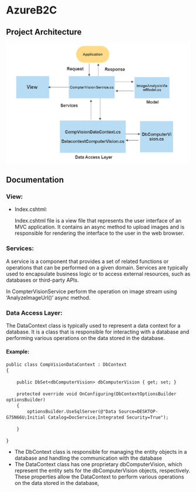 
# AzureB2C



## Project Architecture

![App Screenshot](./AzureB2CArchitecture.png)



## Documentation

### View: 
- Index.cshtml:

    Index.cshtml file is a view file that represents the user interface of an MVC application.
  It contains an async method to upload images and is responsible for rendering the interface to the user in the web browser.

### Services:

A service is a component that provides a set of related functions or operations that can be performed
 on a given domain. Services are typically used to encapsulate business logic or to access external resources, such as databases or third-party APIs.

In CompterVisionService perform the operation on image stream using ‘AnalyzeImageUrl()’ async method.

### Data Access Layer:
      
The DataContext class is typically used to represent a data context for a database. 
It is a class that is responsible for interacting with a database and performing various operations on the data stored in the database.

#### Example:

    public class CompVisionDataContext : DbContext
    {

        public DbSet<dbComputerVision> dbComputerVision { get; set; }
      
        protected override void OnConfiguring(DbContextOptionsBuilder optionsBuilder)
        {
            optionsBuilder.UseSqlServer(@"Data Source=DESKTOP-G75N66U;Initial Catalog=DocService;Integrated Security=True");
            
        }

    }

- The DbContext class is responsible for managing the entity objects in a database and handling the communication with the database
- The DataContext class has one proprietary dbComputerVision, which represent the entity sets for the dbComputerVision objects, respectively. These properties allow the DataContext to perform various operations on the data stored in the database, 
    
